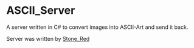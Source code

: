 # ASCII_Server
A server written in C# to convert images into ASCII-Art and send it back.

Server was written by [Stone_Red](https://github.com/Stone-Red-Code)
